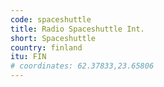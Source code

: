 ```yaml
---
code: spaceshuttle
title: Radio Spaceshuttle Int.
short: Spaceshuttle
country: finland
itu: FIN
# coordinates: 62.37833,23.65806
---
```

